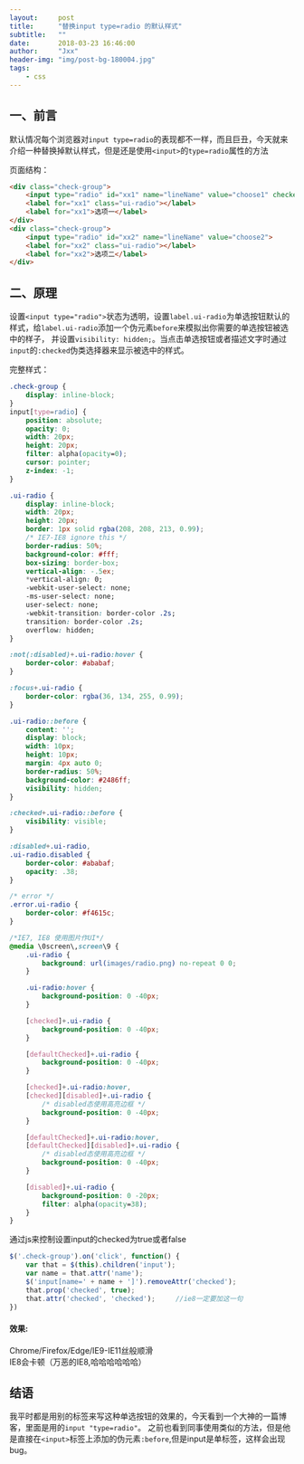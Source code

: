 ```yaml
---
layout:     post
title:      "替换input type=radio 的默认样式"
subtitle:   ""
date:       2018-03-23 16:46:00
author:     "Jxx"
header-img: "img/post-bg-180004.jpg"
tags:
    - css
---
```


## 一、前言
默认情况每个浏览器对`input type=radio`的表现都不一样，而且巨丑，今天就来介绍一种替换掉默认样式，但是还是使用`<input>`的`type=radio`属性的方法

页面结构：
```html
<div class="check-group">
    <input type="radio" id="xx1" name="lineName" value="choose1" checked="checked">
    <label for="xx1" class="ui-radio"></label>
    <label for="xx1">选项一</label>
</div>
<div class="check-group">
    <input type="radio" id="xx2" name="lineName" value="choose2">
    <label for="xx2" class="ui-radio"></label>
    <label for="xx2">选项二</label>
</div>
```

## 二、原理
设置`<input type="radio">`状态为透明，设置`label.ui-radio`为单选按钮默认的样式，给`label.ui-radio`添加一个伪元素`before`来模拟出你需要的单选按钮被选中的样子，
并设置`visibility: hidden;`。当点击单选按钮或者描述文字时通过`input`的`:checked`伪类选择器来显示被选中的样式。

完整样式：
```css
.check-group {
    display: inline-block;
}
input[type=radio] {
    position: absolute;
    opacity: 0;
    width: 20px;
    height: 20px;
    filter: alpha(opacity=0);
    cursor: pointer;
    z-index: -1;
}

.ui-radio {
    display: inline-block;
    width: 20px;
    height: 20px;
    border: 1px solid rgba(208, 208, 213, 0.99);
    /* IE7-IE8 ignore this */
    border-radius: 50%;
    background-color: #fff;
    box-sizing: border-box;
    vertical-align: -.5ex;
    *vertical-align: 0;
    -webkit-user-select: none;
    -ms-user-select: none;
    user-select: none;
    -webkit-transition: border-color .2s;
    transition: border-color .2s;
    overflow: hidden;
}

:not(:disabled)+.ui-radio:hover {
    border-color: #ababaf;
}

:focus+.ui-radio {
    border-color: rgba(36, 134, 255, 0.99);
}

.ui-radio::before {
    content: '';
    display: block;
    width: 10px;
    height: 10px;
    margin: 4px auto 0;
    border-radius: 50%;
    background-color: #2486ff;
    visibility: hidden;
}

:checked+.ui-radio::before {
    visibility: visible;
}

:disabled+.ui-radio,
.ui-radio.disabled {
    border-color: #ababaf;
    opacity: .38;
}

/* error */
.error.ui-radio {
    border-color: #f4615c;
}

/*IE7, IE8 使用图片作UI*/
@media \0screen\,screen\9 {
    .ui-radio {
        background: url(images/radio.png) no-repeat 0 0;
    }

    .ui-radio:hover {
        background-position: 0 -40px;
    }

    [checked]+.ui-radio {
        background-position: 0 -40px;
    }

    [defaultChecked]+.ui-radio {
        background-position: 0 -40px;
    }

    [checked]+.ui-radio:hover,
    [checked][disabled]+.ui-radio {
        /* disabled态使用高亮边框 */
        background-position: 0 -40px;
    }

    [defaultChecked]+.ui-radio:hover,
    [defaultChecked][disabled]+.ui-radio {
        /* disabled态使用高亮边框 */
        background-position: 0 -40px;
    }

    [disabled]+.ui-radio {
        background-position: 0 -20px;
        filter: alpha(opacity=38);
    }
}
```

通过js来控制设置input的checked为true或者false
```javascript
$('.check-group').on('click', function() {
    var that = $(this).children('input');
    var name = that.attr('name');
    $('input[name=' + name + ']').removeAttr('checked');
    that.prop('checked', true);
    that.attr('checked', 'checked');     //ie8一定要加这一句
})
```

#### 效果:   
Chrome/Firefox/Edge/IE9-IE11丝般顺滑   
IE8会卡顿（万恶的IE8,哈哈哈哈哈哈）

## 结语
我平时都是用别的标签来写这种单选按钮的效果的，今天看到一个大神的一篇博客，里面是用的`input "type=radio"`。
之前也看到同事使用类似的方法，但是他是直接在`<input>`标签上添加的伪元素`:before`,但是input是单标签，这样会出现bug。
